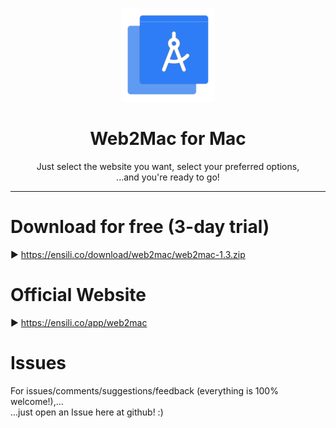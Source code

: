 <p align=center>
  <img height="150px" src="https://github.com/enSili-co/web2mac/raw/main/images/logo.png"/>
</p>
<h1 align=center>Web2Mac for Mac</h1>
<p align=center>
  Just select the website you want, select your preferred options,<br>...and you're ready to go!
</p>


---

# Download for free (3-day trial)

▶︎ https://ensili.co/download/web2mac/web2mac-1.3.zip

# Official Website

▶︎ https://ensili.co/app/web2mac

# Issues

For issues/comments/suggestions/feedback (everything is 100% welcome!),...    
...just open an Issue here at github! :)
